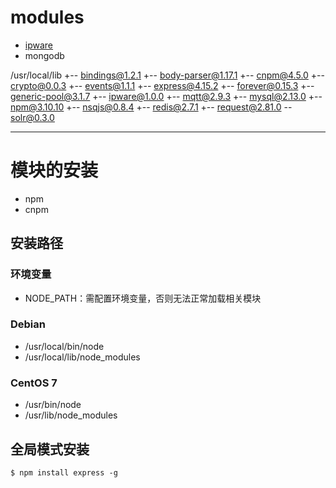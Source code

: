 
# modules
- [ipware](https://github.com/un33k/node-ipware)
- mongodb

/usr/local/lib
+-- bindings@1.2.1
+-- body-parser@1.17.1
+-- cnpm@4.5.0
+-- crypto@0.0.3
+-- events@1.1.1
+-- express@4.15.2
+-- forever@0.15.3
+-- generic-pool@3.1.7
+-- ipware@1.0.0
+-- mqtt@2.9.3
+-- mysql@2.13.0
+-- npm@3.10.10
+-- nsqjs@0.8.4
+-- redis@2.7.1
+-- request@2.81.0
 -- solr@0.3.0

---

# 模块的安装
- npm
- cnpm

## 安装路径

### 环境变量
- NODE_PATH：需配置环境变量，否则无法正常加载相关模块

### Debian
- /usr/local/bin/node
- /usr/local/lib/node_modules

### CentOS 7
- /usr/bin/node
- /usr/lib/node_modules

## 全局模式安装
```
$ npm install express -g
```
